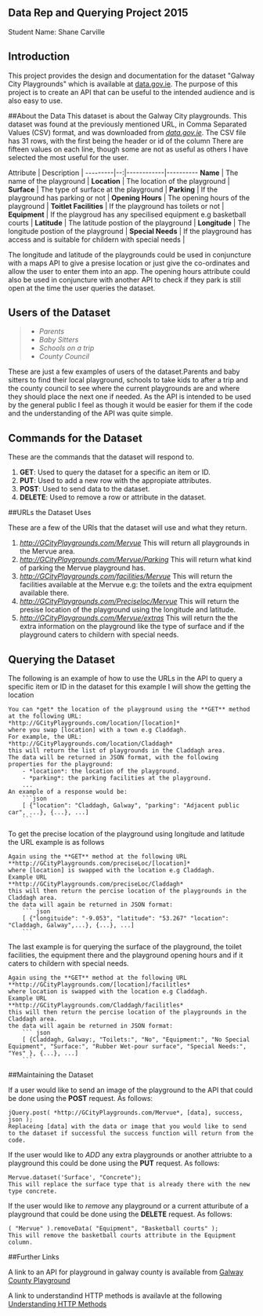 ## Data Rep and Querying Project 2015
Student Name: Shane Carville

## Introduction
This project provides the design and documentation for the dataset "Galway City Playgrounds" which is available at [data.gov.ie](https://data.gov.ie/dataset/galway-city-playground-locations). The purpose of this project is to create an API that can be useful to the intended audience and is also easy to use.

##About the Data
This dataset is about the Galway City playgrounds. This dataset was found at the previously mentioned URL, in Comma Separated Values (CSV) format, and was downloaded from [*data.gov.ie*](https://data.gov.ie/dataset/galway-city-playground-locations/resource/b81820b4-dd2e-4181-b93b-d2033a9f9a85).
The CSV file has 31 rows, with the first being the header or id of the column
There are fifteen values on each line, though some are not as useful as others I have selected the most useful for the user.

Attribute | Description |
---------|--:|------------|----------
**Name** | The name of the playground |
**Location** | The location of the playground |
**Surface** | The type of surface at the playground |
**Parking** | If the playground has parking or not |
**Opening Hours** | The opening hours of the playground |
**Toitlet Facilities** | If the playground has toilets or not |
**Equipment** | If the playgroud has any specilised equipment e.g basketball courts |
**Latitude** | The latitude postion of the playground |
**Longitude** | The longitude postion of the playground |
**Special Needs** | If the playground has access and is suitable for childern with special needs |

The longitude and latitude of the playgrounds could be used in conjuncture with a maps API to give a presise location or just give the co-ordinates and allow the user to enter them into an app.
The opening hours attribute could also be used in conjuncture with another API to check if they park is still open at the time the user queries the dataset.

## Users of the Dataset
> - *Parents*
> - *Baby Sitters*
> - *Schools on a trip*
> - *County Council*

These are just a few examples of users of the dataset.Parents and baby sitters to find their local playground, schools to take kids to after a trip and the county council to see where the current playgrounds are and where they should place the next one if needed. As the API is intended to be used by the general public I feel as though it would be easier for them if the code and the understanding of the API was quite simple.

## Commands for the Dataset

These are the commands that the dataset will respond to.

1. **GET**: Used to query the dataset for a specific an item or ID.
2. **PUT**: Used to add a new row with the appropiate attributes.
3. **POST**: Used to send data to the dataset.
4. **DELETE**: Used to remove a row or attribute in the dataset.

##URLs the Dataset Uses

These are a few of the URls that the dataset will use and what they return.

1. *http://GCityPlaygrounds.com/Mervue*
This will return all playgrounds in the Mervue area.
2. *http://GCityPlaygrounds.com/Mervue/Parking*
This will return what kind of parking the Mervue playground has.
3. *http://GCityPlaygrounds.com/facilities/Mervue*
This will return the facilities available at the Mervue e.g: the toilets and the extra equipment available there.
4. *http://GCityPlaygrounds.com/Preciseloc/Mervue*
This will return the presise location of the playground using the longitude and latitude.
5. *http://GCityPlaygrounds.com/Mervue/extras*
This will return the the extra information on the playground like the type of surface and if the playground caters to childern with special needs.

##  Querying the Dataset

The following is an example of how to use the URLs in the API to query a specific item or ID in the dataset for this example I will show the getting the location

```
You can *get* the location of the playground using the **GET** method at the following URL:
*http://GCityPlaygrounds.com/location/[location]*
where you swap [location] with a town e.g Claddagh.
For example, the URL:
*http://GCityPlaygrounds.com/location/Claddagh*
this will return the list of playgrounds in the Claddagh area.
The data will be returned in JSON format, with the following properties for the playground:
    - *location*: the location of the playground.
    - *parking*: the parking facilities at the playground.
    ...
An example of a response would be:
    ```json
    [ {"location": "Claddagh, Galway", "parking": "Adjacent public car", ...}, {...}, ...]
    ```
```


To get the precise location of the playground using longitude and latitude the URL example is as follows
```
Again using the **GET** method at the following URL
**http://GCityPlaygrounds.com/preciseLoc/[location]*
where [location] is swapped with the location e.g Claddagh.
Example URL
**http://GCityPlaygrounds.com/preciseLoc/Claddagh*
this will then return the percise location of the playgrounds in the Claddagh area.
the data will again be returned in JSON format:
    ``` json
    [ {"longituide": "-9.053", "latitude": "53.267" "location": "Claddagh, Galway",...}, {...}, ...]
    ```
```


The last example is for querying the surface of the playground, the toilet facilities, the equipment there and the playground opening hours and if it caters to childern with special needs.
```
Again using the **GET** method at the following URL
**http://GCityPlaygrounds.com/[location]/facilitles*
where location is swapped with the location e.g Claddagh.
Example URL
**http://GCityPlaygrounds.com/Claddagh/facilitles*
this will then return the percise location of the playgrounds in the Claddagh area.
the data will again be returned in JSON format:
    ``` json
    [ {Claddagh, Galway:, "Toilets:", "No", "Equipment:", "No Special Equipment", "Surface:", "Rubber Wet-pour surface", "Special Needs:", "Yes" }, {...}, ...]
    ```
```

##Maintaining the Dataset

If a user would like to send an image of the playground to the API that could be done using the **POST** request.
As follows:
```
jQuery.post( *http://GCityPlaygrounds.com/Mervue*, [data], success, json );
Replaceing [data] with the data or image that you would like to send to the dataset if successful the success function will return from the code.
```

If the user would like to *ADD* any extra playgrounds or another attriubte to a playground this could be done using the **PUT** request.
As follows:
```
Mervue.dataset('Surface', "Concrete");
This will replace the surface type that is already there with the new type concrete.
```

If the user would like to *remove* any playground or a current atturibute of a playground that could be done using the **DELETE** request.
As follows:
```
( "Mervue" ).removeData( "Equipment", "Basketball courts" );
This will remove the basketball courts attribute in the Equipment column.
```

##Further Links

A link to an API for playground in galway county is available from [Galway County Playground](https://data.gov.ie/dataset/playgrounds-county-galway)

A link to understandind HTTP methods is availavle at the following [Understanding HTTP Methods](http://www.tutorialspoint.com/http/http_methods.htm)
